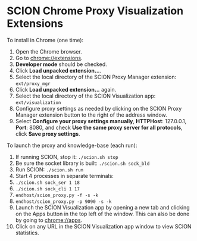 # SCION Chrome Proxy Visualization Extensions

To install in Chrome (one time):

1. Open the Chrome browser.
1. Go to [chrome://extensions](chrome://extensions).
1. **Developer mode** should be checked.
1. Click **Load unpacked extension...**.
1. Select the local directory of the SCION Proxy Manager extension: `ext/proxy_mgr`
1. Click **Load unpacked extension...** again.
1. Select the local directory of the SCION Visualization app: `ext/visualization`
1. Configure proxy settings as needed by clicking on the SCION Proxy Manager extension button to the right of the address window.
1. Select **Configure your proxy settings manually**, **HTTPHost**: 127.0.0.1, **Port**: 8080, and check **Use the same proxy server for all protocols**, click **Save proxy settings**.

To launch the proxy and knowledge-base (each run):

1. If running SCION, stop it: `./scion.sh stop`
1. Be sure the socket library is built: `./scion.sh sock_bld`
1. Run SCION: `./scion.sh run`
1. Start 4 processes in separate terminals:
1. `./scion.sh sock_ser 1 18`
1. `./scion.sh sock_cli 1 17`
1. `endhost/scion_proxy.py -f -s -k`
1. `endhost/scion_proxy.py -p 9090 -s -k`
1. Launch the SCION Visualization app by opening a new tab and clicking on the Apps button in the top left of the window. This can also be done by going to [chrome://apps](chrome://apps).
1. Click on any URL in the SCION Visualization app window to view SCION statistics.

